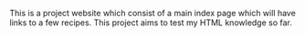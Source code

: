 This is a project website which consist of a main index page
which will have links to a few recipes. This project aims to test
my HTML knowledge so far.
